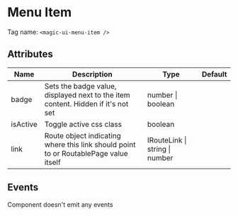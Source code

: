 # Menu Item

Tag name: `<magic-ui-menu-item />`

## Attributes

| Name     | Description                                                                          | Type                                   | Default |
| -------- | ------------------------------------------------------------------------------------ | -------------------------------------- | ------- |
| badge    | Sets the badge value, displayed next to the item content. Hidden if it's not set     | number &#124; boolean                  |
| isActive | Toggle active css class                                                              | boolean                                |
| link     | Route object indicating where this link should point to or RoutablePage value itself | IRouteLink &#124; string &#124; number |

## Events

Component doesn't emit any events
